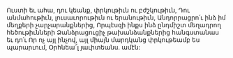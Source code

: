 
Ուստի եւ ահա, դու կեանք, փրկութիւն ու
բժշկութիւն,
Դու անմահութիւն, լուսաւորութիւն ու
երանութիւն,
Անդորրացրո՛ւ ինձ իմ մեղքերի չարչարանքներից,
Որպէսզի ինքս ինձ ընդմիշտ մեղադրող
հեծութիւնների
Ձանձրացուցիչ թախանձանքներից հանգստանաս
եւ դո՛ւ
Որ ոչ այլ ինչով, այլ միայն մարդկանց
փրկութեամբ ես պարարւում,
Օրհնեա՜լ յաւիտեանս. ամէն:



